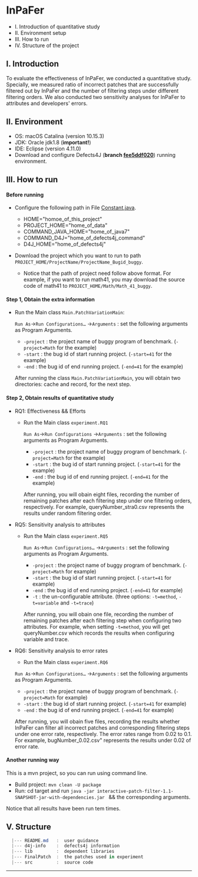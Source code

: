 # InPaFer

* I. Introduction of quantitative study
* II. Environment setup
* III. How to run
* IV. Structure of the project

## I. Introduction
To evaluate the effectiveness of InPaFer, we conducted a quantitative study. Specially, we measured  ratio of incorrect patches that are successfully filtered out by InPaFer and the number of filtering steps under different filtering orders. We also conducted two sensitivity analyses for InPaFer to attributes and developers' errors. 


## II. Environment

* OS: macOS Catalina (version 10.15.3)
* JDK: Oracle jdk1.8 (**important!**)
* IDE: Eclipse (version 4.11.0)
* Download and configure Defects4J (**branch  [fee5ddf020](https://github.com/rjust/defects4j/tree/fee5ddf020d0ce9c793655b74f0ab068153c03ef)**) running environment.

## III. How to run

#### Before running

* Configure the following path in File [Constant.java](./src/main/java/config/Constant.java).

  * HOME="homoe_of_this_project"
  * PROJECT_HOME="home_of_data"
  * COMMAND_JAVA_HOME="home_of_java7"
  * COMMAND_D4J="home_of_defects4j_command"
  * D4J_HOME="home_of_defects4j"

* Download the project which you want to run to path `PROJECT_HOME/ProjectName/ProjectName_Bugid_buggy`.
  
  * Notice that the path of project need follow above format. For example, if you want to run math41, you may download the source code of math41 to `PROJECT_HOME/Math/Math_41_buggy`.


#### Step 1, Obtain the extra information

* Run the Main class `Main.PatchVariationMain`:

  `Run As`→`Run Configurations…` →`Arguments` : set the following arguments as Program Arguments.

    * `-project` : the project name of buggy program of benchmark. (`-project=Math` for the example)
   	* `-start` : the bug id of start running project. (`-start=41` for the example)
   	* `-end` : the bug id of end running project. (`-end=41` for the example)

   	After running the class `Main.PatchVariationMain`, you will obtain two directories: cache and record, for the next step.


#### Step 2, Obtain results of quantitative study

* RQ1: Effectiveness && Efforts
  * Run the Main class `experiment.RQ1`

    `Run As`→`Run Configurations` →`Arguments` : set the following arguments as Program Arguments.

    * `-project` : the project name of buggy program of benchmark. (`-project=Math` for the example)
    * `-start` : the bug id of start running project. (`-start=41` for the example)
    * `-end` : the bug id of end running project. (`-end=41` for the example)

    After running, you will obain eight files, recording the number of remaining patches after each filtering step under one filtering orders, respectively. For example, queryNumber_stra0.csv represents the results under random filtering order.

* RQ5: Sensitivity analysis to attributes
  * Run the Main class `experiment.RQ5`

    `Run As`→`Run Configurations…` →`Arguments` : set the following arguments as Program Arguments.

    * `-project` : the project name of buggy program of benchmark. (`-project=Math` for  example)
    * `-start` : the bug id of start running project. (`-start=41` for  example)
    * `-end` : the bug id of end running project. (`-end=41` for example)
    * `-t` :  the un-configurable attribute. (three options: `-t=method`, `-t=variable` and `-t=trace`)

    After running, you will obain one file, recording the number of remaining patches after each filtering step when configuring two attributes. For example, when setting `-t=method`, you will get queryNumber.csv which records the results when configuring variable and trace. 

* RQ6: Sensitivity analysis to error rates
	* Run the Main class `experiment.RQ6`

    `Run As`→`Run Configurations…` →`Arguments` : set the following arguments as Program Arguments.

    * `-project` : the project name of buggy program of benchmark. (`-project=Math` for  example)
    * `-start` : the bug id of start running project. (`-start=41` for  example)
    * `-end` : the bug id of end running project. (`-end=41` for example)

    After running, you will obain five files, recording the results whether InPaFer can filter all incorrect patches and corresponding filtering steps under one error rate, respectively. The error rates range from 0.02 to 0.1. For example, bugNumber_0.02.csv" represents the results under 0.02 of error rate.

#### Another running way
  
  This is a mvn project, so you can run using command line. 

  * Build project: `mvn clean -U package`
  * Run: cd target and run `java -jar interactive-patch-filter-1.1-SNAPSHOT-jar-with-dependencies.jar ` &&  the corresponding arguments.


Notice that all results have been run tem times.


## V. Structure

```powershell
  |--- README.md   :  user guidance
  |--- d4j-info    :  defects4j information
  |--- lib         :  dependent libraries
  |--- FinalPatch  :  the patches used in experiment
  |--- src         :  source code
```
----

